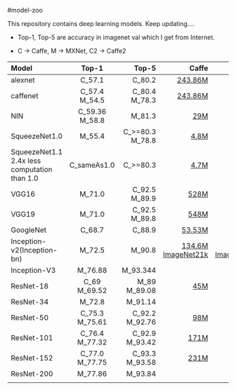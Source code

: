 #model-zoo

This repository contains deep learning models. Keep updating....

* Top-1, Top-5 are accuracy in imagenet val which I get from Internet.

* C -> Caffe, M -> MXNet, C2 -> Caffe2


| Model | Top-1 | Top-5 | Caffe | MXNet | Caffe2 | TF |
|:-----|:------:|------:|------:|------:|------:|------:|
| alexnet | C_57.1 | C_80.2 | [243.86M](https://github.com/BVLC/caffe/tree/master/models/bvlc_alexnet) |  |  | |
| caffenet | C_57.4 M_54.5 | C_80.4 M_78.3 | [243.86M](https://github.com/BVLC/caffe/tree/master/models/bvlc_reference_caffenet) | [233M](https://github.com/dmlc/mxnet-model-gallery/blob/master/imagenet-1k-caffenet.md) |  | |
| NIN | C_59.36 M_58.8 | M_81.3 | [29M](https://gist.github.com/mavenlin/d802a5849de39225bcc6) | [29M](https://github.com/dmlc/mxnet-model-gallery/blob/master/imagenet-1k-nin.md) | |
| SqueezeNet1.0| M_55.4 | C_>=80.3 M_78.8 | [4.8M](https://github.com/DeepScale/SqueezeNet) | [4.8M](https://github.com/dmlc/mxnet-model-gallery/blob/master/imagenet-1k-squeezenet.md) | | |
| SqueezeNet1.1 2.4x less computation than 1.0 | C_sameAs1.0 | C_>=80.3 | [4.7M](https://github.com/DeepScale/SqueezeNet/tree/master/SqueezeNet_v1.1)  | [4.7M](http://data.dmlc.ml/models/imagenet/squeezenet/) | | |
| VGG16 | M_71.0 | C_92.5 M_89.9 | [528M](http://www.robots.ox.ac.uk/~vgg/research/very_deep/) | [528M](https://github.com/dmlc/mxnet-model-gallery/blob/master/imagenet-1k-vgg.md) | | |
| VGG19 | M_71.0 | C_92.5 M_89.8 | [548M](http://www.robots.ox.ac.uk/~vgg/research/very_deep/) | [548M](http://data.dmlc.ml/models/imagenet/vgg/) | | |
| GoogleNet | C_68.7 | C_88.9 | [53.53M](https://github.com/BVLC/caffe/tree/master/models/bvlc_googlenet) | | | |
| Inception-v2(Inception-bn) | M_72.5 | M_90.8 | [134.6M ImageNet21k](https://github.com/pertusa/InceptionBN-21K-for-Caffe)| [43M ImageNet10k](https://github.com/dmlc/mxnet-model-gallery/blob/master/imagenet-1k-inception-bn.md) | | |
| Inception-V3 | M_76.88 | M_93.344 | | [95.6M](https://github.com/dmlc/mxnet-model-gallery/blob/master/imagenet-1k-inception-v3.md)| | |
| ResNet-18 | C_69 M_69.52 | M_89 M_89.08 | [45M](https://github.com/HolmesShuan/ResNet-18-Caffemodel-on-ImageNet) | [45M](https://github.com/tornadomeet/ResNet) | | |
| ResNet-34 | M_72.8 | M_91.14 | | [83M](https://github.com/tornadomeet/ResNet) | | |
| ResNet-50 | C_75.3 M_75.61 | C_92.2 M_92.76 | [98M](https://github.com/KaimingHe/deep-residual-networks) | [98M](https://github.com/tornadomeet/ResNet) | | |
| ResNet-101 | C_76.4 M_77.32 | C_92.9 M_93.42 | [171M](https://github.com/KaimingHe/deep-residual-networks) | [170M](https://github.com/tornadomeet/ResNet) | | |
| ResNet-152 | C_77.0 M_77.75 | C_93.3 M_93.58 | [231M](https://github.com/KaimingHe/deep-residual-networks) | [230M](https://github.com/tornadomeet/ResNet)| | |
| ResNet-200 | M_77.86 | M_93.84 |  | [247](https://github.com/tornadomeet/ResNet) | | |
|  | | | | | | |

